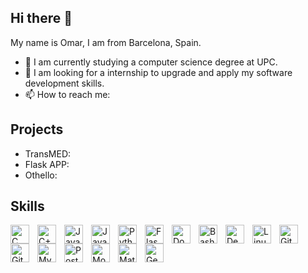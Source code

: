 ## Hi there 👋

My name is Omar, I am from Barcelona, Spain.

- 🔭 I am currently studying a computer science degree at UPC.
- 👯 I am looking for a internship to upgrade and apply my software development skills.
- 📫 How to reach me: 

## Projects

- TransMED:
- Flask APP:
- Othello:

## Skills

<img align="left" alt="C"           width="30px" style="padding-right:10px;" src="https://cdn.jsdelivr.net/gh/devicons/devicon/icons/c/c-original.svg"/>
<img align="left" alt="C++"         width="30px" style="padding-right:10px;" src="https://cdn.jsdelivr.net/gh/devicons/devicon/icons/cplusplus/cplusplus-original.svg"/>
<img align="left" alt="Java"        width="30px" style="padding-right:10px;" src="https://cdn.jsdelivr.net/gh/devicons/devicon/icons/java/java-original.svg"/>
<img align="left" alt="Javascript"  width="30px" style="padding-right:10px;" src="https://cdn.jsdelivr.net/gh/devicons/devicon/icons/javascript/javascript-original.svg"/>
<img align="left" alt="Python"      width="30px" style="padding-right:10px;" src="https://cdn.jsdelivr.net/gh/devicons/devicon/icons/python/python-original.svg"/>
<img align="left" alt="Flask"       width="30px" style="padding-right:10px;" src="https://seekicon.com/free-icon-download/flask_8.svg"/>
<img align="left" alt="Docker"      width="30px" style="padding-right:10px;" src="https://cdn.jsdelivr.net/gh/devicons/devicon/icons/docker/docker-original.svg"/>
<img align="left" alt="Bash"        width="30px" style="padding-right:10px;" src="https://cdn.jsdelivr.net/gh/devicons/devicon/icons/bash/bash-original.svg"/>
<img align="left" alt="Debian"      width="30px" style="padding-right:10px;" src="https://cdn.jsdelivr.net/gh/devicons/devicon/icons/debian/debian-original-wordmark.svg"/>
<img align="left" alt="Linux"       width="30px" style="padding-right:10px;" src="https://cdn.jsdelivr.net/gh/devicons/devicon/icons/linux/linux-original.svg"/>
<img align="left" alt="Git"         width="30px" style="padding-right:10px;" src="https://cdn.jsdelivr.net/gh/devicons/devicon/icons/git/git-original.svg"/>
<img align="left" alt="Github"      width="30px" style="padding-right:10px;" src="https://cdn.jsdelivr.net/gh/devicons/devicon/icons/github/github-original.svg"/>
<img align="left" alt="MySQL"       width="30px" style="padding-right:10px;" src="https://cdn.jsdelivr.net/gh/devicons/devicon/icons/mysql/mysql-original-wordmark.svg
"/>
<img align="left" alt="PostgreSQL"  width="30px" style="padding-right:10px;" src="https://cdn.jsdelivr.net/gh/devicons/devicon/icons/postgresql postgresql-original-wordmark.svg"/>
<img align="left" alt="MongoDB"     width="30px" style="padding-right:10px;" src="https://cdn.jsdelivr.net/gh/devicons/devicon/icons/mongodb/mongodb-original-wordmark.svg/>
<img align="left" alt="MatLab"      width="30px" style="padding-right:10px;" src="https://cdn.jsdelivr.net/gh/devicons/devicon/icons/matlab/matlab-original.svg"/>
<img align="left" alt="Mathematica" width="30px" style="padding-right:10px;" src="https://upload.wikimedia.org/wikipedia/commons/thumb/2/20/Mathematica_Logo.svg/983px-Mathematica_Logo.svg.png"/>
<img align="left" alt="GeoGebra"    width="30px" style="padding-right:10px;" src="https://upload.wikimedia.org/wikipedia/commons/thumb/5/57/Geogebra.svg/2048px-Geogebra.svg.png"/>

<br/>

## 
